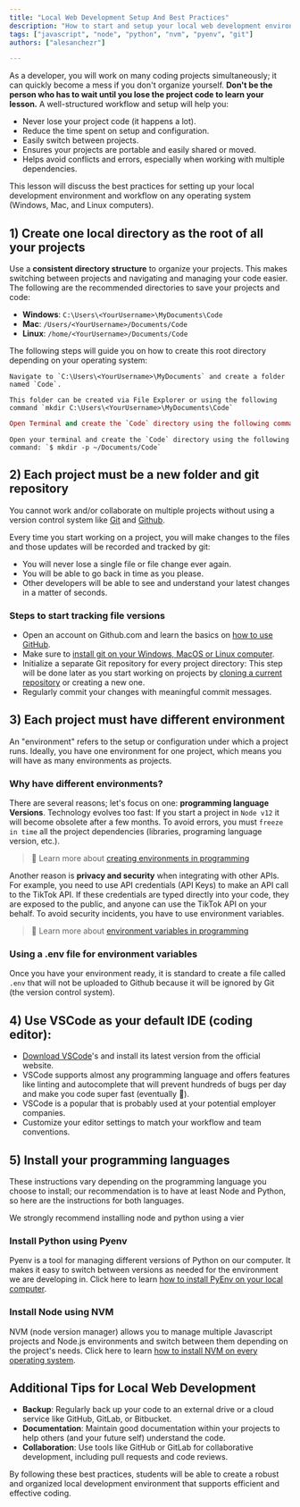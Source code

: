 ```yaml
---
title: "Local Web Development Setup And Best Practices"
description: "How to start and setup your local web development environment across Windows, Mac, and Linux. Optimize your coding workflow: Project organization, Version control, IDE configuration, etc."
tags: ["javascript", "node", "python", "nvm", "pyenv", "git"]
authors: ["alesanchezr"]

---
```


As a developer, you will work on many coding projects simultaneously; it can quickly become a mess if you don't organize yourself. **Don't be the person who has to wait until you lose the project code to learn your lesson.** A well-structured workflow and setup will help you:

- Never lose your project code (it happens a lot).
- Reduce the time spent on setup and configuration.
- Easily switch between projects.
- Ensures your projects are portable and easily shared or moved.
- Helps avoid conflicts and errors, especially when working with multiple dependencies.

This lesson will discuss the best practices for setting up your local development environment and workflow on any operating system (Windows, Mac, and Linux computers).

## 1) Create one local directory as the root of all your projects

Use a **consistent directory structure** to organize your projects. This makes switching between projects and navigating and managing your code easier. The following are the recommended directories to save your projects and code:

 - **Windows**: `C:\Users\<YourUsername>\MyDocuments\Code`
 - **Mac**: `/Users/<YourUsername>/Documents/Code`
 - **Linux**: `/home/<YourUsername>/Documents/Code`

The following steps will guide you on how to create this root directory depending on your operating system:

```windows runable=true
Navigate to `C:\Users\<YourUsername>\MyDocuments` and create a folder named `Code`.

This folder can be created via File Explorer or using the following command `mkdir C:\Users\<YourUsername>\MyDocuments\Code`
```
```mac runable=true
Open Terminal and create the `Code` directory using the following command: `$ mkdir -p ~/Documents/Code`
```
```linux runable=true
Open your terminal and create the `Code` directory using the following command: `$ mkdir -p ~/Documents/Code`
```

## 2) Each project must be a new folder and git repository

You cannot work and/or collaborate on multiple projects without using a version control system like [Git](https://4geeks.com/technology/git) and [Github](https://4geeks.com/technology/github).

Every time you start working on a project, you will make changes to the files and those updates will be recorded and tracked by git:

- You will never lose a single file or file change ever again.
- You will be able to go back in time as you please.
- Other developers will be able to see and understand your latest changes in a matter of seconds.

### Steps to start tracking file versions

- Open an account on Github.com and learn the basics on [how to use GitHub](/lesson/welcome-to-github).
- Make sure to [install git on your Windows, MacOS or Linux computer](/how-to/install-git-on-windows-macos-and-linux).
- Initialize a separate Git repository for every project directory: This step will be done later as you start working on projects by [cloning a current repository](https://4geeks.com/how-to/github-clone-repository) or creating a new one.
 - Regularly commit your changes with meaningful commit messages.

## 3) Each project must have different environment

An "environment" refers to the setup or configuration under which a project runs. Ideally, you have one environment for one project, which means you will have as many environments as projects.

### Why have different environments?

There are several reasons; let's focus on one: **programming language Versions**.
Technology evolves too fast: If you start a project in `Node v12` it will become obsolete after a few months.
To avoid errors, you must `freeze in time` all the project dependencies (libraries, programing language version, etc.).

> 📝 Learn more about [creating environments in programming](/lesson/what-is-an-environment-in-programming#what-are-environment-variables)

Another reason is **privacy and security** when integrating with other APIs.
For example, you need to use API credentials (API Keys) to make an API call to the TikTok API.
If these credentials are typed directly into your code, they are exposed to the public, and anyone can use the TikTok API on your behalf.
To avoid security incidents, you have to use environment variables.

> 📝 Learn more about [environment variables in programming](/lesson/what-is-an-environment-in-programming#what-are-environment-variables)

### Using a .env file for environment variables

Once you have your environment ready, it is standard to create a file called `.env` that will not be uploaded to Github because it will be ignored by Git (the version control system).

## 4) Use VSCode as your default IDE (coding editor):

- [Download VSCode](https://code.visualstudio.com/download)'s and install its latest version from the official website.
- VSCode supports almost any programming language and offers features like linting and autocomplete that will prevent hundreds of bugs per day and make you code super fast (eventually 🤣).
- VSCode is a popular that is probably used at your potential employer companies.
- Customize your editor settings to match your workflow and team conventions.

## 5) Install your programming languages

These instructions vary depending on the programming language you choose to install; our recommendation is to have at least Node and Python, so here are the instructions for both languages.

We strongly recommend installing node and python using a vier

### Install Python using Pyenv

Pyenv is a tool for managing different versions of Python on our computer. It makes it easy to switch between versions as needed for the environment we are developing in. Click here to learn [how to install PyEnv on your local computer](https://4geeks.com/how-to/what-is-pyenv-and-how-to-install-pyenv).

### Install Node using NVM

NVM (node version manager) allows you to manage multiple Javascript projects and Node.js environments and switch between them depending on the project's needs. Click here to learn [how to install NVM on every operating system](https://4geeks.com/how-to/install-nvm-on-every-operating-system).

## Additional Tips for Local Web Development

- **Backup**: Regularly back up your code to an external drive or a cloud service like GitHub, GitLab, or Bitbucket.
- **Documentation**: Maintain good documentation within your projects to help others (and your future self) understand the code.
- **Collaboration**: Use tools like GitHub or GitLab for collaborative development, including pull requests and code reviews.

By following these best practices, students will be able to create a robust and organized local development environment that supports efficient and effective coding.
